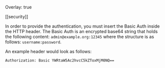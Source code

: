 Overlay: true

[[security]]

In order to provide the authentication, you must insert the Basic Auth inside the HTTP header. The Basic Auth
is an encrypted base64 string that holds the following content: `admin@example.org:12345` where the structure is 
as follows: `username:password`.

An example header would look as follows:

```http
Authorization: Basic YWRtaW5Ac2hvcC5kZToxMjM0NQ==
```